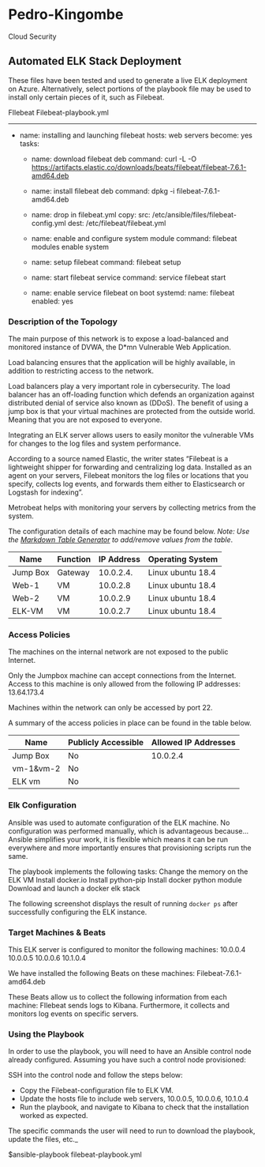 # Pedro-Kingombe
Cloud Security


## Automated ELK Stack Deployment










These files have been tested and used to generate a live ELK deployment on Azure. Alternatively, select portions of the playbook file may be used to install only certain pieces of it, such as Filebeat.



FIlebeat 
Filebeat-playbook.yml

---
- name: installing and launching filebeat
  hosts: web servers
  become: yes
  tasks:

  - name: download filebeat deb
    command: curl -L -O https://artifacts.elastic.co/downloads/beats/filebeat/filebeat-7.6.1-amd64.deb
 
  - name: install filebeat deb
    command: dpkg -i filebeat-7.6.1-amd64.deb

  - name: drop in filebeat.yml 
    copy:
      src: /etc/ansible/files/filebeat-config.yml
      dest: /etc/filebeat/filebeat.yml

  - name: enable and configure system module
    command: filebeat modules enable system

  - name: setup filebeat
    command: filebeat setup

  - name: start filebeat service
    command: service filebeat start

  - name: enable service filebeat on boot
    systemd:
      name: filebeat
      enabled: yes

### Description of the Topology


The main purpose of this network is to expose a load-balanced and monitored instance of DVWA, the D*mn Vulnerable Web Application.

Load balancing ensures that the application will be highly available, in addition to restricting access to the network.

Load balancers play a very important role in cybersecurity. The load balancer has an off-loading function which defends an organization against distributed denial of service also known as (DDoS). The benefit of using a jump box is that your virtual machines are protected from the outside world. Meaning that you are not exposed to everyone.

Integrating an ELK server allows users to easily monitor the vulnerable VMs for changes to the log files and system performance.

According to a source named Elastic, the writer states “Filebeat is a lightweight shipper for forwarding and centralizing log data. Installed as an agent on your servers, Filebeat monitors the log files or locations that you specify, collects log events, and forwards them either to Elasticsearch or Logstash for indexing”.

Metrobeat helps with monitoring your servers by collecting metrics from the system.

The configuration details of each machine may be found below.
_Note: Use the [Markdown Table Generator](http://www.tablesgenerator.com/markdown_tables) to add/remove values from the table_.

| Name     | Function | IP Address | Operating System |
|----------|----------|------------|------------------|
| Jump Box | Gateway  |  10.0.2.4.        | Linux ubuntu 18.4|
| Web-1   |  VM      | 10.0.2.8      | Linux ubuntu 18.4|
| Web-2    |  VM     |  10.0.2.9   | Linux ubuntu 18.4|
| ELK-VM  |   VM     | 10.0.2.7     | Linux ubuntu 18.4|

### Access Policies

The machines on the internal network are not exposed to the public Internet. 

Only the Jumpbox machine can accept connections from the Internet. Access to this machine is only allowed from the following IP addresses:
13.64.173.4


Machines within the network can only be accessed by port 22.

A summary of the access policies in place can be found in the table below.

| Name     | Publicly Accessible | Allowed IP Addresses |
|----------|---------------------|----------------------|
| Jump Box |     No              | 10.0.2.4             |
|vm-1&vm-2 |     No              |                      |
|ELK vm    |     No              |                      |

### Elk Configuration

Ansible was used to automate configuration of the ELK machine. No configuration was performed manually, which is advantageous because...
Ansible simplifies your work, it is flexible which means it can be run everywhere and more importantly ensures that provisioning scripts run the same.

The playbook implements the following tasks:
Change the memory on the ELK VM
Install docker.io
Install python-pip
Install docker python module
Download and launch a docker elk stack

The following screenshot displays the result of running `docker ps` after successfully configuring the ELK instance.



### Target Machines & Beats
This ELK server is configured to monitor the following machines:
10.0.0.4
10.0.0.5
10.0.0.6
10.1.0.4

We have installed the following Beats on these machines:
Filebeat-7.6.1-amd64.deb

These Beats allow us to collect the following information from each machine:
FIlebeat sends logs to Kibana. Furthermore, it collects and monitors log events on specific servers.

### Using the Playbook
In order to use the playbook, you will need to have an Ansible control node already configured. Assuming you have such a control node provisioned: 

SSH into the control node and follow the steps below:
- Copy the Filebeat-configuration file to ELK VM.
- Update the hosts file to include web servers, 10.0.0.5, 10.0.0.6, 10.1.0.4
- Run the playbook, and navigate to Kibana to check that the installation worked as expected.

 The specific commands the user will need to run to download the playbook, update the files, etc._

$ansible-playbook filebeat-playbook.yml




